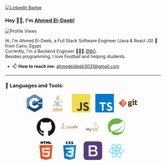 [![LinkedIn Badge](https://img.shields.io/badge/LinkedIn-Profile-blue?logo=linkedin&style=for-the-badge)](https://www.linkedin.com/in/ahmed-eldeeb-49b195207/)

### Hey 👋🏽, I'm [Ahmed El-Deeb!](https://www.youtube.com/channel/UCM-3K0kJ5xs7KTKfDGz1LYQ)  

<p>
  <img src="https://komarev.com/ghpvc/?username=EngAhmedElDeeb&style=for-the-badge" alt="Profile Views" />
</p>

Hi, I'm Ahmed El-Deeb, a Full Stack Software Engineer (Java & React JS) 🚀 from Cairo, Egypt.  
Currently, I'm a Backend Engineer 🙍🏽‍♂️ [@BG](https://ebeshara.com/).  
Besides programming, I love Football and helping students.  

- 📫 **How to reach me:** ahmedeldeeb3031@gmail.com  

---

### 🚀 **Languages and Tools:**  

<p align="center">
  <img height="60" src="https://raw.githubusercontent.com/github/explore/master/topics/cpp/cpp.png">&nbsp;&nbsp;&nbsp;
  <img height="60" src="https://raw.githubusercontent.com/github/explore/master/topics/java/java.png">&nbsp;&nbsp;&nbsp;
  <img height="60" src="https://raw.githubusercontent.com/github/explore/master/topics/javascript/javascript.png">&nbsp;&nbsp;&nbsp;
  <img height="60" src="https://raw.githubusercontent.com/github/explore/master/topics/typescript/typescript.png">&nbsp;&nbsp;&nbsp;
  <img height="60" src="https://raw.githubusercontent.com/github/explore/master/topics/git/git.png">&nbsp;&nbsp;&nbsp;
</p>

<p align="center">
  <img height="60" src="https://raw.githubusercontent.com/github/explore/master/topics/github/github.png" >&nbsp;&nbsp;&nbsp;
  <img height="60" src="https://raw.githubusercontent.com/github/explore/master/topics/javafx/javafx.png" >&nbsp;&nbsp;&nbsp;
  <img height="60" src="https://raw.githubusercontent.com/github/explore/master/topics/mysql/mysql.png" >&nbsp;&nbsp;&nbsp;
  <img height="60" src="https://raw.githubusercontent.com/github/explore/master/topics/spring-boot/spring-boot.png" >&nbsp;&nbsp;&nbsp;
</p>

<p align="center">
  <img height="60" src="https://raw.githubusercontent.com/github/explore/master/topics/html/html.png">&nbsp;&nbsp;&nbsp;
  <img height="60" src="https://raw.githubusercontent.com/github/explore/master/topics/css/css.png" >&nbsp;&nbsp;&nbsp;
  <img height="60" src="https://raw.githubusercontent.com/github/explore/master/topics/bootstrap/bootstrap.png" >&nbsp;&nbsp;&nbsp;
  <img height="60" src="https://raw.githubusercontent.com/github/explore/master/topics/react/react.png">&nbsp;&nbsp;&nbsp;
</p>
